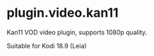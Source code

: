 plugin.video.kan11
==================

Kan11 VOD video plugin, supports 1080p quality.

Suitable for Kodi 18.9 (Leia)

